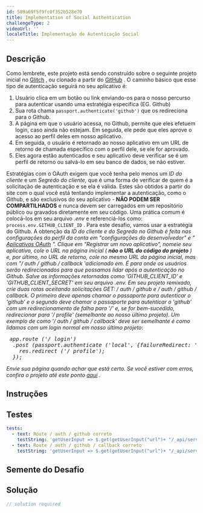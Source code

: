 ```yaml
---
id: 589a69f5f9fc0f352b528e70
title: Implementation of Social Authentication
challengeType: 2
videoUrl: ''
localeTitle: Implementação de Autenticação Social
---
```


## Descrição
<section id="description"> Como lembrete, este projeto está sendo construído sobre o seguinte projeto inicial no <a href="https://glitch.com/#!/import/github/freeCodeCamp/boilerplate-socialauth/">Glitch</a> , ou clonado a partir do <a href="https://github.com/freeCodeCamp/boilerplate-socialauth/">GitHub</a> . O caminho básico que esse tipo de autenticação seguirá no seu aplicativo é: <ol><li> Usuário clica em um botão ou link enviando-os para o nosso percurso para autenticar usando uma estratégia específica (EG. Github) </li><li> Sua rota chama <code>passport.authenticate(&#39;github&#39;)</code> que os redireciona para o Github. </li><li> A página em que o usuário acessa, no Github, permite que eles efetuem login, caso ainda não estejam. Em seguida, ele pede que eles aprove o acesso ao perfil deles em nosso aplicativo. </li><li> Em seguida, o usuário é retornado ao nosso aplicativo em um URL de retorno de chamada específico com o perfil dele, se ele for aprovado. </li><li> Eles agora estão autenticados e seu aplicativo deve verificar se é um perfil de retorno ou salvá-lo em seu banco de dados, se não estiver. </li></ol> Estratégias com o OAuth exigem que você tenha pelo menos um <em>ID do cliente</em> e um <em>Segredo do cliente,</em> que é uma forma de verificar de quem é a solicitação de autenticação e se ela é válida. Estes são obtidos a partir do site com o qual você está tentando implementar a autenticação, como o Github, e são exclusivos do seu aplicativo - <b>NÃO PODEM SER COMPARTILHADOS</b> e nunca devem ser carregados em um repositório público ou gravados diretamente em seu código. Uma prática comum é colocá-los em seu arquivo <em>.env</em> e referenciá-los como: <code>process.env.GITHUB_CLIENT_ID</code> . Para este desafio, vamos usar a estratégia do Github. A obtenção da <em>ID do cliente e do Segredo <em>no Github é feita nas configurações do perfil da conta em &quot;configurações do desenvolvedor&quot; e &quot; <a href="https://github.com/settings/developers">Aplicativos OAuth</a> &quot;. Clique em &quot;Registrar um novo aplicativo&quot;, nomeie seu aplicativo, cole o URL na página inicial ( <b>não o URL do código do projeto</b> ) e, por último, no URL de retorno, cole no mesmo URL da página inicial, mas com &quot;/ auth / github / callback &#39;adicionado em. É para onde os usuários serão redirecionados para que possamos lidar após a autenticação no Github. Salve as informações retornadas como &#39;GITHUB_CLIENT_ID&#39; e &#39;GITHUB_CLIENT_SECRET&#39; em seu arquivo .env. Em seu projeto remixado, crie duas rotas aceitando solicitações GET: / auth / github e / auth / github / callback. O primeiro deve apenas chamar o passaporte para autenticar o &#39;github&#39; e o segundo deve chamar o passaporte para autenticar o &#39;github&#39; com um redirecionamento de falha para &#39;/&#39; e, se for bem-sucedido, redirecionar para &#39;/ profile&#39; (semelhante ao nosso último projeto). Um exemplo de como &#39;/ auth / github / callback&#39; deve ser semelhante é como lidamos com um login normal em nosso último projeto:</em></em> <pre> <em><em>app.route (&#39;/ login&#39;)
  .post (passport.authenticate (&#39;local&#39;, {failureRedirect: &#39;/&#39;}), (req, res) =&gt; {
    res.redirect (&#39;/ profile&#39;);
  });</em></em> </pre> <em><em>Envie sua página quando achar que está certo. Se você estiver com erros, confira o projeto até este ponto <a href="https://gist.github.com/JosephLivengood/28ea2cae7e1dc6a53d7f0c42d987313b">aqui</a> .</em></em> </section>

## Instruções
<section id="instructions">
</section>

## Testes
<section id='tests'>

```yml
tests:
  - text: Route / auth / github correto
    testString: 'getUserInput => $.get(getUserInput("url")+ "/_api/server.js") .then(data => { assert.match(data, /("|")\/auth\/github("|")[^]*get.*passport.authenticate.*github/gi, "Route auth/github should only call passport.authenticate with github"); }, xhr => { throw new Error(xhr.statusText); })'
  - text: Route / auth / github / callback correto
    testString: 'getUserInput => $.get(getUserInput("url")+ "/_api/server.js") .then(data => { assert.match(data, /("|")\/auth\/github\/callback("|")[^]*get.*passport.authenticate.*github.*failureRedirect:( |)("|")\/("|")/gi, "Route auth/github/callback should accept a get request and call passport.authenticate for github with a failure redirect to home"); }, xhr => { throw new Error(xhr.statusText); })'

```

</section>

## Semente do Desafio
<section id='challengeSeed'>

</section>

## Solução
<section id='solution'>

```js
// solution required
```
</section>
